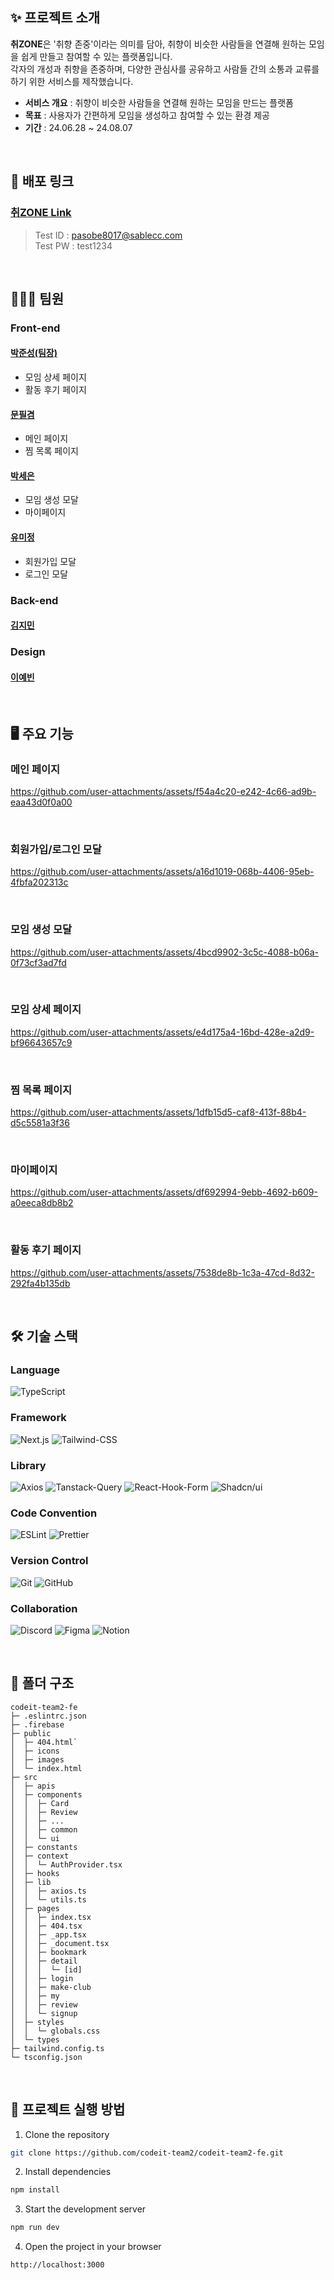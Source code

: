 ## ✨ 프로젝트 소개
**취ZONE**은 '취향 존중'이라는 의미를 담아, 취향이 비슷한 사람들을 연결해 원하는 모임을 쉽게 만들고 참여할 수 있는 플랫폼입니다.</br>
각자의 개성과 취향을 존중하며, 다양한 관심사를 공유하고 사람들 간의 소통과 교류를 하기 위한 서비스를 제작했습니다.

- **서비스 개요** : 취향이 비슷한 사람들을 연결해 원하는 모임을 만드는 플랫폼
- **목표** : 사용자가 간편하게 모임을 생성하고 참여할 수 있는 환경 제공
- **기간** : 24.06.28 ~ 24.08.07

</br>

## 🔗 배포 링크
### [취ZONE Link](https://hostinghobbyzone--hostinghobbyzone.us-central1.hosted.app/)
> Test ID : pasobe8017@sablecc.com</br>
> Test PW : test1234

</br>

## 🧑‍🤝‍🧑 팀원
### Front-end
#### [박준성(팀장)](https://github.com/juncastle97)
- 모임 상세 페이지
- 활동 후기 페이지
#### [문필겸](https://github.com/MoonPillGyeom)
- 메인 페이지
- 찜 목록 페이지
#### [박세은](https://github.com/marchfirst01)
- 모임 생성 모달
- 마이페이지
#### [유미정](https://github.com/ymj0828)
- 회원가입 모달
- 로그인 모달

### Back-end
#### [김지민](https://github.com/apptie)

### Design
#### [이예빈](mailto:leeyebin951@gmail.com)

</br>

## 🖥️ 주요 기능
### 메인 페이지
https://github.com/user-attachments/assets/f54a4c20-e242-4c66-ad9b-eaa43d0f0a00

</br>

### 회원가입/로그인 모달
https://github.com/user-attachments/assets/a16d1019-068b-4406-95eb-4fbfa202313c

</br>

### 모임 생성 모달
https://github.com/user-attachments/assets/4bcd9902-3c5c-4088-b06a-0f73cf3ad7fd

</br>

### 모임 상세 페이지
https://github.com/user-attachments/assets/e4d175a4-16bd-428e-a2d9-bf96643657c9

</br>

### 찜 목록 페이지
https://github.com/user-attachments/assets/1dfb15d5-caf8-413f-88b4-d5c5581a3f36

</br>

### 마이페이지
https://github.com/user-attachments/assets/df692994-9ebb-4692-b609-a0eeca8db8b2

</br>

### 활동 후기 페이지
https://github.com/user-attachments/assets/7538de8b-1c3a-47cd-8d32-292fa4b135db

</br>

## 🛠️ 기술 스택
### Language
![TypeScript](https://img.shields.io/badge/TypeScript-3178C6.svg?&style=for-the-badge&logo=TypeScript&logoColor=white)


### Framework
![Next.js](https://img.shields.io/badge/Next.js-black?style=for-the-badge&logo=next.js&logoColor=white)
![Tailwind-CSS](https://img.shields.io/badge/tailwind_css-06B6D4?style=for-the-badge&logo=tailwindcss&logoColor=white)
         
### Library
![Axios](https://img.shields.io/badge/Axios-5429e4.svg?&logo=Axios&logoColor=white&style=for-the-badge)
![Tanstack-Query](https://img.shields.io/badge/tanstack_query-FF4154.svg?style=for-the-badge&logo=reactquery&logoColor=white)
![React-Hook-Form](https://img.shields.io/badge/react_hook_form-EC5990.svg?style=for-the-badge&logo=reacthookform&logoColor=white)
![Shadcn/ui](https://img.shields.io/badge/shadcn/ui-000000.svg?style=for-the-badge&logo=shadcn/ui&logoColor=white)

### Code Convention
![ESLint](https://img.shields.io/badge/ESLint-4B32C3?style=for-the-badge&logo=eslint&logoColor=white)
![Prettier](https://img.shields.io/badge/prettier-F7B93E?style=for-the-badge&logo=prettier&logoColor=white)

### Version Control
![Git](https://img.shields.io/badge/Git-f05032.svg?&style=for-the-badge&logo=Git&logoColor=white)
![GitHub](https://img.shields.io/badge/GitHub-181717.svg?&style=for-the-badge&logo=GitHub&logoColor=white)

### Collaboration
![Discord](https://img.shields.io/badge/Discord-%235865F2.svg?style=for-the-badge&logo=discord&logoColor=white)
![Figma](https://img.shields.io/badge/Figma-f24e1e.svg?&style=for-the-badge&logo=Figma&logoColor=white)
![Notion](https://img.shields.io/badge/Notion-%23000000.svg?style=for-the-badge&logo=notion&logoColor=white)

</br>

## 📁 폴더 구조
```
codeit-team2-fe
├─ .eslintrc.json
├─ .firebase
├─ public
│  ├─ 404.html`
│  ├─ icons
│  ├─ images
│  └─ index.html
├─ src
│  ├─ apis
│  ├─ components
│  │  ├─ Card
│  │  ├─ Review
│  │  ├─ ...
│  │  ├─ common
│  │  └─ ui
│  ├─ constants
│  ├─ context
│  │  └─ AuthProvider.tsx
│  ├─ hooks
│  ├─ lib
│  │  ├─ axios.ts
│  │  └─ utils.ts
│  ├─ pages
│  │  ├─ index.tsx
│  │  ├─ 404.tsx
│  │  ├─ _app.tsx
│  │  ├─ _document.tsx
│  │  ├─ bookmark
│  │  ├─ detail
│  │  │  └─ [id]
│  │  ├─ login
│  │  ├─ make-club
│  │  ├─ my
│  │  ├─ review
│  │  └─ signup
│  ├─ styles
│  │  └─ globals.css
│  └─ types
├─ tailwind.config.ts
└─ tsconfig.json
```

</br>

## 💾 프로젝트 실행 방법
1. Clone the repository

  ```bash
  git clone https://github.com/codeit-team2/codeit-team2-fe.git
  ```

2. Install dependencies

  ```bash
  npm install
  ```

3. Start the development server

  ```bash
  npm run dev
  ```

4. Open the project in your browser

  ```bash
  http://localhost:3000
  ```
